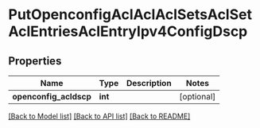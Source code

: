 # PutOpenconfigAclAclAclSetsAclSetAclEntriesAclEntryIpv4ConfigDscp

## Properties
Name | Type | Description | Notes
------------ | ------------- | ------------- | -------------
**openconfig_acldscp** | **int** |  | [optional] 

[[Back to Model list]](../README.md#documentation-for-models) [[Back to API list]](../README.md#documentation-for-api-endpoints) [[Back to README]](../README.md)


